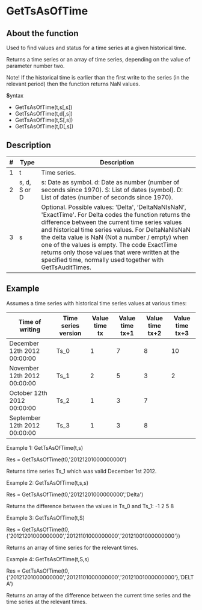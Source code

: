 # GetTsAsOfTime
## About the function
Used to find values and status for a time series at a given historical time.

Returns a time series or an array of time series, depending on the value of
parameter number two.

Note! If the historical time is earlier than the first write to the series (in
the relevant period) then the function returns NaN values.

**S**yntax

- GetTsAsOfTime(t,s[,s])
- GetTsAsOfTime(t,d[,s])
- GetTsAsOfTime(t,S[,s])
- GetTsAsOfTime(t,D[,s])

## Description

| # | Type | Description |
|---|---|---|
| 1 | t | Time series. |
| 2 | s, d, S or D | s: Date as symbol. d: Date as number (number of seconds since 1970). S: List of dates (symbol). D: List of dates (number of seconds since 1970). |
| 3 | s | Optional. Possible values: 'Delta', ‘DeltaNaNIsNaN’, 'ExactTime'. For Delta codes the function returns the difference between the current time series values and historical time series values. For DeltaNaNIsNaN the delta value is NaN (Not a number / empty) when one of the values is empty. The code ExactTime returns only those values that were written at the specified time, normally used together with GetTsAuditTimes. |

## Example
Assumes a time series with historical time series values at various times:

| Time of writing | Time series version | Value time tx | Value time tx+1 | Value time tx+2 | Value time tx+3 |
|---|---|---|---|---|---|
| December 12th 2012 00:00:00 | Ts_0 | 1 | 7 | 8 | 10 |
| November 12th 2012 00:00:00 | Ts_1 | 2 | 5 | 3 | 2 |
| October 12th 2012 00:00:00 | Ts_2 | 1 | 3 | 7 |   |
| September 12th 2012 00:00:00 | Ts_3 | 1 | 3 | 8 |   |

Example 1: GetTsAsOfTime(t,s)

Res = GetTsAsOfTime(t0,'20121201000000000')

Returns time series Ts_1 which was valid December 1st 2012.

Example 2: GetTsAsOfTime(t,s,s)

Res = GetTsAsOfTime(t0,'20121201000000000','Delta')

Returns the difference between the values in Ts_0 and Ts_1: -1 2 5 8

Example 3: GetTsAsOfTime(t,S)

Res =
GetTsAsOfTime(t0,{'20121201000000000','20121101000000000','20121001000000000'})

Returns an array of time series for the relevant times.

Example 4: GetTsAsOfTime(t,S,s)

Res =
GetTsAsOfTime(t0,{'20121201000000000','20121101000000000','20121001000000000'},'DELTA')

Returns an array of the difference between the current time series and the time
series at the relevant times.
